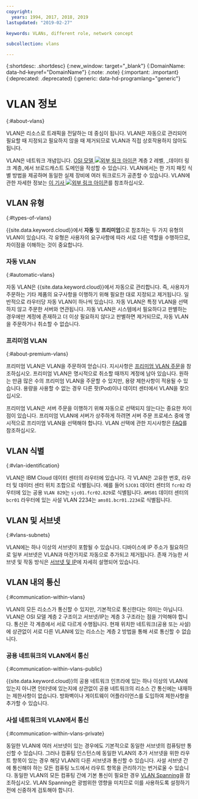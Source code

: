 ```yaml
---
copyright:
  years: 1994, 2017, 2018, 2019
lastupdated: "2019-02-27"

keywords: VLANs, different role, network concept

subcollection: vlans

---
```


{:shortdesc: .shortdesc}
{:new_window: target="_blank"}
{:DomainName: data-hd-keyref="DomainName"}
{:note: .note}
{:important: .important}
{:deprecated: .deprecated}
{:generic: data-hd-programlang="generic"}

# VLAN 정보
{:#about-vlans}

VLAN은 리소스로 트래픽을 전달하는 데 중심이 됩니다. VLAN은 자동으로 관리되어 필요할 때 지정되고 필요하지 않을 때 제거되므로 VLAN과 직접 상호작용하지 않아도 됩니다.

VLAN은 네트워크 개념입니다. [OSI 모델 ![외부 링크 아이콘](../../icons/launch-glyph.svg "외부 링크 아이콘")](https://en.wikipedia.org/wiki/OSI_model) 계층 2 레벨, _데이터 링크 계층_에서 브로드캐스트 도메인을 작성할 수 있습니다. VLAN에서는 한 가지 패킷 식별 방법을 제공하며 동일한 실제 장비에 여러 워크로드가
공존할 수 있습니다. VLAN에 관한 자세한 정보는 [이 기사 ![외부 링크 아이콘](../../icons/launch-glyph.svg "외부 링크 아이콘")](https://en.wikipedia.org/wiki/Virtual_LAN)를 참조하십시오.

## VLAN 유형
{:#types-of-vlans}

{{site.data.keyword.cloud}}에서 **자동** 및 **프리미엄**으로 참조하는 두 가지 유형의 VLAN이 있습니다. 각 유형은 사용자의 요구사항에 따라 서로 다른 역할을 수행하므로, 차이점을 이해하는 것이 중요합니다.

### 자동 VLAN
{:#automatic-vlans}

자동 VLAN은 {{site.data.keyword.cloud}}에서 자동으로 관리합니다. 즉, 사용자가 주문하는 기타 제품의 요구사항을 이행하기 위해 필요한 대로 지정되고 제거됩니다. 일반적으로 라우터당 자동 VLAN이 하나씩 있습니다. 자동 VLAN은 특정 VLAN을 선택하지 않고 주문한 서버와 연관됩니다. 자동 VLAN은 시스템에서 필요하다고 판별하는 경우에만 계정에 존재하고 더 이상 필요하지 않다고 판별하면 제거되므로, 자동 VLAN을 주문하거나 취소할 수 없습니다.

### 프리미엄 VLAN
{:#about-premium-vlans}

프리미엄 VLAN은 VLAN을 주문하여 얻습니다. 지시사항은 [프리미엄 VLAN 주문](/docs/infrastructure/vlans?topic=vlans-ordering-premium-vlans)을 참조하십시오. 프리미엄 VLAN은 명시적으로 취소할 때까지 계정에 남아 있습니다. 원하는 만큼 많은 수의 프리미엄 VLAN을 주문할 수 있지만, 용량 제한사항이 적용될 수 있습니다. 용량을 사용할 수 없는 경우 다른 팟(Pod)이나 데이터 센터에서 VLAN을 찾으십시오.

프리미엄 VLAN은 서버 주문을 이행하기 위해 자동으로 선택되지 않는다는 중요한 차이점이 있습니다. 프리미엄 VLAN에 서버가 상주하게 하려면 서버 주문 프로세스 중에 명시적으로 프리미엄 VLAN을 선택해야 합니다. VLAN 선택에 관한 지시사항은 [FAQ](/docs/infrastructure/vlans?topic=vlans-vlans-faqs#is-there-a-way-to-specify-which-vlan-i-want-to-use-for-my-device-when-i-order-it-)를 참조하십시오.


## VLAN 식별
{:#vlan-identification}

VLAN은 IBM Cloud 데이터 센터의 라우터에 있습니다. 각 VLAN은 고유한 번호, 라우터 및 데이터 센터 위치 조합으로 식별됩니다. 예를 들어 `SJC01` 데이터 센터의 `fcr02` 라우터에 있는 공용 `VLAN 829`는 `sjc01.fcr02.829`로 식별됩니다. `AMS01` 데이터 센터의 `bcr01` 라우터에 있는 사설 VLAN 2234는 `ams01.bcr01.2234`로 식별됩니다.


## VLAN 및 서브넷
{:#vlans-subnets}

VLAN에는 하나 이상의 서브넷이 포함될 수 있습니다. 디바이스에 IP 주소가 필요하므로 일부 서브넷은 VLAN과 마찬가지로 자동으로 추가되고 제거됩니다. 존재 가능한 서브넷 및 작동 방식은 [서브넷 및 IP](/docs/infrastructure/subnets?topic=subnets-getting-started-subnets-ips)에 자세히 설명되어 있습니다.


## VLAN 내의 통신
{:#communication-within-vlans}

VLAN의 모든 리소스가 통신할 수 있지만, 기본적으로 통신한다는 의미는 아닙니다. VLAN은 OSI 모델 계층 2 구조이고 서브넷/IP는 계층 3 구조라는 점을 기억해야 합니다. 통신은 각 계층에서 서로 다르게 수행됩니다. 현재 위치한 네트워크(공용 또는 사설)에 상관없이 서로 다른 VLAN에 있는 리소스는 계층 2 방법을 통해 서로 통신할 수 없습니다.

### 공용 네트워크의 VLAN에서 통신
{:#communication-within-vlans-public}

{{site.data.keyword.cloud}}의 공용 네트워크 인프라에 있는 하나 이상의 VLAN에 있는지 아니면 인터넷에 있는지에 상관없이 공용 네트워크의 리소스 간 통신에는 내재하는 제한사항이 없습니다. 방화벽이나 게이트웨이 어플라이언스를 도입하여 제한사항을 추가할 수 있습니다.

### 사설 네트워크의 VLAN에서 통신
{:#communication-within-vlans-private}

동일한 VLAN에 여러 서브넷이 있는 경우에도 기본적으로 동일한 서브넷의 컴퓨팅만 통신할 수 있습니다. 그러나 컴퓨팅 인스턴스에 동일한 VLAN의 추가 서브넷을 위한 라우트 항목이 있는 경우 해당 VLAN의 다른 서브넷과 통신할 수 있습니다. 사설 서브넷 간에 통신해야 하는 모든 컴퓨팅 노드에서 라우트 항목을 관리하기는 번거로울 수 있습니다. 동일한 VLAN의 모든 컴퓨팅 간에 기본 통신이 필요한 경우 [VLAN Spanning](/docs/infrastructure/vlans?topic=vlans-vlan-spanning)을 참조하십시오. VLAN Spanning은 광범위한 영향을 미치므로 이를 사용하도록 설정하기 전에 신중하게 검토해야 합니다.
